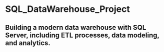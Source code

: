 # SQL_DataWarehouse_Project
Building a modern data warehouse with SQL Server, including ETL processes, data modeling, and analytics.
---
